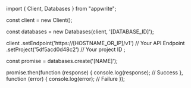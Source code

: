 import { Client, Databases } from "appwrite";

const client = new Client();

const databases = new Databases(client, '[DATABASE_ID]');

client
    .setEndpoint('https://[HOSTNAME_OR_IP]/v1') // Your API Endpoint
    .setProject('5df5acd0d48c2') // Your project ID
;

const promise = databases.create('[NAME]');

promise.then(function (response) {
    console.log(response); // Success
}, function (error) {
    console.log(error); // Failure
});